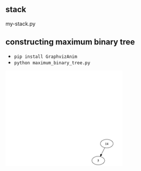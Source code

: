 ## stack
my-stack.py

## constructing maximum binary tree
- `pip install GraphvizAnim`
- `python maximum_binary_tree.py`

![binary_tree](graphs/gif-anim.gif)